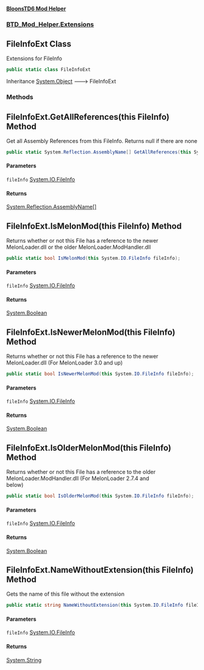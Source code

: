#### [BloonsTD6 Mod Helper](README.md 'README')
### [BTD_Mod_Helper.Extensions](README.md#BTD_Mod_Helper.Extensions 'BTD_Mod_Helper.Extensions')

## FileInfoExt Class

Extensions for FileInfo

```csharp
public static class FileInfoExt
```

Inheritance [System.Object](https://docs.microsoft.com/en-us/dotnet/api/System.Object 'System.Object') &#129106; FileInfoExt
### Methods

<a name='BTD_Mod_Helper.Extensions.FileInfoExt.GetAllReferences(thisSystem.IO.FileInfo)'></a>

## FileInfoExt.GetAllReferences(this FileInfo) Method

Get all Assembly References from this FileInfo. Returns null if there are none

```csharp
public static System.Reflection.AssemblyName[] GetAllReferences(this System.IO.FileInfo fileInfo);
```
#### Parameters

<a name='BTD_Mod_Helper.Extensions.FileInfoExt.GetAllReferences(thisSystem.IO.FileInfo).fileInfo'></a>

`fileInfo` [System.IO.FileInfo](https://docs.microsoft.com/en-us/dotnet/api/System.IO.FileInfo 'System.IO.FileInfo')

#### Returns
[System.Reflection.AssemblyName](https://docs.microsoft.com/en-us/dotnet/api/System.Reflection.AssemblyName 'System.Reflection.AssemblyName')[[]](https://docs.microsoft.com/en-us/dotnet/api/System.Array 'System.Array')

<a name='BTD_Mod_Helper.Extensions.FileInfoExt.IsMelonMod(thisSystem.IO.FileInfo)'></a>

## FileInfoExt.IsMelonMod(this FileInfo) Method

Returns whether or not this File has a reference to the newer MelonLoader.dll or the older MelonLoader.ModHandler.dll

```csharp
public static bool IsMelonMod(this System.IO.FileInfo fileInfo);
```
#### Parameters

<a name='BTD_Mod_Helper.Extensions.FileInfoExt.IsMelonMod(thisSystem.IO.FileInfo).fileInfo'></a>

`fileInfo` [System.IO.FileInfo](https://docs.microsoft.com/en-us/dotnet/api/System.IO.FileInfo 'System.IO.FileInfo')

#### Returns
[System.Boolean](https://docs.microsoft.com/en-us/dotnet/api/System.Boolean 'System.Boolean')

<a name='BTD_Mod_Helper.Extensions.FileInfoExt.IsNewerMelonMod(thisSystem.IO.FileInfo)'></a>

## FileInfoExt.IsNewerMelonMod(this FileInfo) Method

Returns whether or not this File has a reference to the newer MelonLoader.dll (For MelonLoader 3.0 and up)

```csharp
public static bool IsNewerMelonMod(this System.IO.FileInfo fileInfo);
```
#### Parameters

<a name='BTD_Mod_Helper.Extensions.FileInfoExt.IsNewerMelonMod(thisSystem.IO.FileInfo).fileInfo'></a>

`fileInfo` [System.IO.FileInfo](https://docs.microsoft.com/en-us/dotnet/api/System.IO.FileInfo 'System.IO.FileInfo')

#### Returns
[System.Boolean](https://docs.microsoft.com/en-us/dotnet/api/System.Boolean 'System.Boolean')

<a name='BTD_Mod_Helper.Extensions.FileInfoExt.IsOlderMelonMod(thisSystem.IO.FileInfo)'></a>

## FileInfoExt.IsOlderMelonMod(this FileInfo) Method

Returns whether or not this File has a reference to the older MelonLoader.ModHandler.dll (For MelonLoader 2.7.4 and  
below)

```csharp
public static bool IsOlderMelonMod(this System.IO.FileInfo fileInfo);
```
#### Parameters

<a name='BTD_Mod_Helper.Extensions.FileInfoExt.IsOlderMelonMod(thisSystem.IO.FileInfo).fileInfo'></a>

`fileInfo` [System.IO.FileInfo](https://docs.microsoft.com/en-us/dotnet/api/System.IO.FileInfo 'System.IO.FileInfo')

#### Returns
[System.Boolean](https://docs.microsoft.com/en-us/dotnet/api/System.Boolean 'System.Boolean')

<a name='BTD_Mod_Helper.Extensions.FileInfoExt.NameWithoutExtension(thisSystem.IO.FileInfo)'></a>

## FileInfoExt.NameWithoutExtension(this FileInfo) Method

Gets the name of this file without the extension

```csharp
public static string NameWithoutExtension(this System.IO.FileInfo fileInfo);
```
#### Parameters

<a name='BTD_Mod_Helper.Extensions.FileInfoExt.NameWithoutExtension(thisSystem.IO.FileInfo).fileInfo'></a>

`fileInfo` [System.IO.FileInfo](https://docs.microsoft.com/en-us/dotnet/api/System.IO.FileInfo 'System.IO.FileInfo')

#### Returns
[System.String](https://docs.microsoft.com/en-us/dotnet/api/System.String 'System.String')